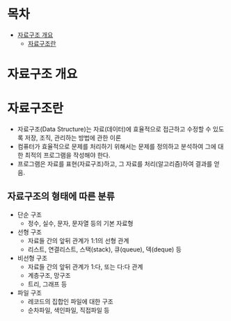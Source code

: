 # 목차
- [자료구조 개요](#chapter-01)
    - [자료구조란](#chapter-01-01)
# 자료구조 개요 <a id="chapter-01"></a>
# 자료구조란 <a id="chapter-01-01"></a>
- 자료구조(Data Structure)는 자료(데이터)에 효율적으로 접근하고 수정할 수 있도록 저장, 조직, 관리하는 방법에 관한 이론
- 컴퓨터가 효율적으로 문제를 처리하기 위해서는 문제를 정의하고 분석하여 그에 대한 최적의 프로그램을 작성해야 한다.
- 프로그램은 자료를 표현(자료구조)하고, 그 자료를 처리(알고리즘)하여 결과를 얻음.
## 자료구조의 형태에 따른 분류
- 단순 구조
    - 정수, 실수, 문자, 문자열 등의 기본 자료형
- 선형 구조
    - 자료들 간의 앞뒤 관계가 1:1의 선형 관계
    - 리스트, 연결리스트, 스택(stack), 큐(queue), 덱(deque) 등
- 비선형 구조
    - 자료들 간의 앞뒤 관계가 1:다, 또는 다:다 관계
    - 계층구조, 망구조
    - 트리, 그래프 등
- 파일 구조
    - 레코드의 집합인 파일에 대한 구조
    - 순차파일, 색인파일, 직접파일 등

